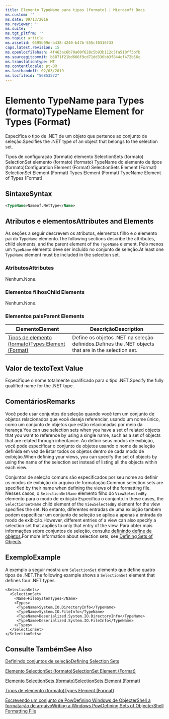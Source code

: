 ```yaml
---
title: Elemento TypeName para tipos (formato) | Microsoft Docs
ms.custom: ''
ms.date: 09/13/2016
ms.reviewer: ''
ms.suite: ''
ms.tgt_pltfrm: ''
ms.topic: article
ms.assetid: 0595b99e-b438-4240-b47b-555cf0316f33
caps.latest.revision: 15
ms.openlocfilehash: 4f463ac6b70a00f628c5b93b112c5fa510ff3bfb
ms.sourcegitcommit: b6871f21bd666f9cd71dd336bb3f844cf472b56c
ms.translationtype: MT
ms.contentlocale: pt-BR
ms.lasthandoff: 02/03/2019
ms.locfileid: "56853572"
---
```

# <a name="typename-element-for-types-format"></a><span data-ttu-id="01c8c-102">Elemento TypeName para Types (formato)</span><span class="sxs-lookup"><span data-stu-id="01c8c-102">TypeName Element for Types (Format)</span></span>

<span data-ttu-id="01c8c-103">Especifica o tipo de .NET de um objeto que pertence ao conjunto de seleção.</span><span class="sxs-lookup"><span data-stu-id="01c8c-103">Specifies the .NET type of an object that belongs to the selection set.</span></span>

<span data-ttu-id="01c8c-104">Tipos de configuração (formato) elemento SelectionSets (formato) SelectionSet elemento (formato) (formato) TypeName do elemento de tipos (formato)</span><span class="sxs-lookup"><span data-stu-id="01c8c-104">Configuration Element (Format) SelectionSets Element (Format) SelectionSet Element (Format) Types Element (Format) TypeName Element of Types (Format)</span></span>

## <a name="syntax"></a><span data-ttu-id="01c8c-105">Sintaxe</span><span class="sxs-lookup"><span data-stu-id="01c8c-105">Syntax</span></span>

```xml
<TypeName>Nameof.NetType</Name>
```

## <a name="attributes-and-elements"></a><span data-ttu-id="01c8c-106">Atributos e elementos</span><span class="sxs-lookup"><span data-stu-id="01c8c-106">Attributes and Elements</span></span>

<span data-ttu-id="01c8c-107">As seções a seguir descrevem os atributos, elementos filho e o elemento pai do `TypeName` elemento.</span><span class="sxs-lookup"><span data-stu-id="01c8c-107">The following sections describe the attributes, child elements, and the parent element of the `TypeName` element.</span></span> <span data-ttu-id="01c8c-108">Pelo menos um `TypeName` elemento deve ser incluído no conjunto de seleção.</span><span class="sxs-lookup"><span data-stu-id="01c8c-108">At least one `TypeName` element must be included in the selection set.</span></span>

### <a name="attributes"></a><span data-ttu-id="01c8c-109">Atributos</span><span class="sxs-lookup"><span data-stu-id="01c8c-109">Attributes</span></span>

<span data-ttu-id="01c8c-110">Nenhum.</span><span class="sxs-lookup"><span data-stu-id="01c8c-110">None.</span></span>

### <a name="child-elements"></a><span data-ttu-id="01c8c-111">Elementos filhos</span><span class="sxs-lookup"><span data-stu-id="01c8c-111">Child Elements</span></span>

<span data-ttu-id="01c8c-112">Nenhum.</span><span class="sxs-lookup"><span data-stu-id="01c8c-112">None.</span></span>

### <a name="parent-elements"></a><span data-ttu-id="01c8c-113">Elementos pais</span><span class="sxs-lookup"><span data-stu-id="01c8c-113">Parent Elements</span></span>

|<span data-ttu-id="01c8c-114">Elemento</span><span class="sxs-lookup"><span data-stu-id="01c8c-114">Element</span></span>|<span data-ttu-id="01c8c-115">Descrição</span><span class="sxs-lookup"><span data-stu-id="01c8c-115">Description</span></span>|
|-------------|-----------------|
|[<span data-ttu-id="01c8c-116">Tipos de elemento (formato)</span><span class="sxs-lookup"><span data-stu-id="01c8c-116">Types Element (Format)</span></span>](./types-element-for-selectionset-format.md)|<span data-ttu-id="01c8c-117">Define os objetos .NET na seleção definidos.</span><span class="sxs-lookup"><span data-stu-id="01c8c-117">Defines the .NET objects that are in the selection set.</span></span>|

## <a name="text-value"></a><span data-ttu-id="01c8c-118">Valor de texto</span><span class="sxs-lookup"><span data-stu-id="01c8c-118">Text Value</span></span>

<span data-ttu-id="01c8c-119">Especifique o nome totalmente qualificado para o tipo .NET.</span><span class="sxs-lookup"><span data-stu-id="01c8c-119">Specify the fully qualified name for the .NET type.</span></span>

## <a name="remarks"></a><span data-ttu-id="01c8c-120">Comentários</span><span class="sxs-lookup"><span data-stu-id="01c8c-120">Remarks</span></span>

<span data-ttu-id="01c8c-121">Você pode usar conjuntos de seleção quando você tem um conjunto de objetos relacionados que você deseja referenciar, usando um nome único, como um conjunto de objetos que estão relacionadas por meio da herança.</span><span class="sxs-lookup"><span data-stu-id="01c8c-121">You can use selection sets when you have a set of related objects that you want to reference by using a single name, such as a set of objects that are related through inheritance.</span></span> <span data-ttu-id="01c8c-122">Ao definir seus modos de exibição, você pode especificar o conjunto de objetos usando o nome da seleção definida em vez de listar todos os objetos dentro de cada modo de exibição.</span><span class="sxs-lookup"><span data-stu-id="01c8c-122">When defining your views, you can specify the set of objects by using the name of the selection set instead of listing all the objects within each view.</span></span>

<span data-ttu-id="01c8c-123">Conjuntos de seleção comuns são especificados por seu nome ao definir os modos de exibição do arquivo de formatação.</span><span class="sxs-lookup"><span data-stu-id="01c8c-123">Common selection sets are specified by their name when defining the views of the formatting file.</span></span> <span data-ttu-id="01c8c-124">Nesses casos, o `SelectionSetName` elemento filho do `ViewSelectedBy` elemento para o modo de exibição Especifica o conjunto.</span><span class="sxs-lookup"><span data-stu-id="01c8c-124">In these cases, the `SelectionSetName` child element of the `ViewSelectedBy` element for the view specifies the set.</span></span> <span data-ttu-id="01c8c-125">No entanto, diferentes entradas de uma exibição também podem especificar um conjunto de seleção se aplica a apenas a entrada do modo de exibição.</span><span class="sxs-lookup"><span data-stu-id="01c8c-125">However, different entries of a view can also specify a selection set that applies to only that entry of the view.</span></span> <span data-ttu-id="01c8c-126">Para obter mais informações sobre conjuntos de seleção, consulte [definindo define de objetos](./defining-selection-sets.md).</span><span class="sxs-lookup"><span data-stu-id="01c8c-126">For more information about selection sets, see [Defining Sets of Objects](./defining-selection-sets.md).</span></span>

## <a name="example"></a><span data-ttu-id="01c8c-127">Exemplo</span><span class="sxs-lookup"><span data-stu-id="01c8c-127">Example</span></span>

<span data-ttu-id="01c8c-128">A exemplo a seguir mostra um `SelectionSet` elemento que define quatro tipos de .NET.</span><span class="sxs-lookup"><span data-stu-id="01c8c-128">The following example shows a `SelectionSet` element that defines four .NET types.</span></span>

```
<SelectionSets>
  <SelectionSet>
    <Name>FileSystemTypes</Name>
    <Types>
     <TypeName>System.IO.DirectoryInfo</TypeName>
     <TypeName>System.IO.FileInfo</TypeName>
     <TypeName>Deserialized.System.IO.DirectoryInfo</TypeName>
     <TypeName>Deserialized.System.IO.FileInfo</TypeName>
    </Types>
  </SelectionSet>
</SelectionSets>
```

## <a name="see-also"></a><span data-ttu-id="01c8c-129">Consulte Também</span><span class="sxs-lookup"><span data-stu-id="01c8c-129">See Also</span></span>

[<span data-ttu-id="01c8c-130">Definindo conjuntos de seleção</span><span class="sxs-lookup"><span data-stu-id="01c8c-130">Defining Selection Sets</span></span>](./defining-selection-sets.md)

[<span data-ttu-id="01c8c-131">Elemento SelectionSet (formato)</span><span class="sxs-lookup"><span data-stu-id="01c8c-131">SelectionSet Element (Format)</span></span>](./selectionset-element-format.md)

[<span data-ttu-id="01c8c-132">Elemento SelectionSets (formato)</span><span class="sxs-lookup"><span data-stu-id="01c8c-132">SelectionSets Element (Format)</span></span>](./selectionsets-element-format.md)

[<span data-ttu-id="01c8c-133">Tipos de elemento (formato)</span><span class="sxs-lookup"><span data-stu-id="01c8c-133">Types Element (Format)</span></span>](./types-element-for-selectionset-format.md)

[<span data-ttu-id="01c8c-134">Escrevendo um conjunto de PowDefining Windows de ObjecterShell a formatação de arquivo</span><span class="sxs-lookup"><span data-stu-id="01c8c-134">Writing a Windows PowDefining Sets of ObjecterShell Formatting File</span></span>](./writing-a-powershell-formatting-file.md)
